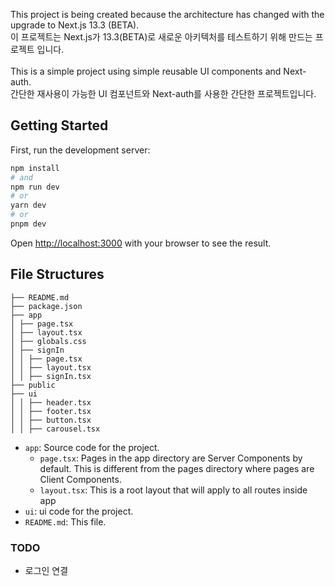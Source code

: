 This project is being created because the architecture has changed with the upgrade to Next.js 13.3 (BETA). <br />
이 프로젝트는 Next.js가 13.3(BETA)로 새로운 아키텍처를 테스트하기 위해 만드는 프로젝트 입니다.
<br /><br />
This is a simple project using simple reusable UI components and Next-auth.
<br />
간단한 재사용이 가능한 UI 컴포넌트와 Next-auth를 사용한 간단한 프로젝트입니다.

## Getting Started

First, run the development server:

```bash
npm install
# and
npm run dev
# or
yarn dev
# or
pnpm dev
```

Open [http://localhost:3000](http://localhost:3000) with your browser to see the result.

## File Structures

```text
├── README.md
├── package.json
├── app
│ ├── page.tsx
│ ├── layout.tsx
│ ├── globals.css
│ ├── signIn
│ │ ├── page.tsx
│ │ ├── layout.tsx
│ │ ├── signIn.tsx
├── public
├── ui
│ │ ├── header.tsx
│ │ ├── footer.tsx
│ │ ├── button.tsx
│ │ ├── carousel.tsx
```

- `app`: Source code for the project.
  - `page.tsx`: Pages in the app directory are Server Components by default. This is different from the pages directory where pages are Client Components.
  - `layout.tsx`: This is a root layout that will apply to all routes inside app
- `ui`: ui code for the project.
- `README.md`: This file.

### TODO

- 로그인 연결
